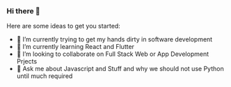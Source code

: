 ### Hi there 👋


Here are some ideas to get you started:

- 🔭 I’m currently trying to get my hands dirty in software development
- 🌱 I’m currently learning React and Flutter
- 👯 I’m looking to collaborate on Full Stack Web or App Development Prjects
- 💬 Ask me about Javascript and Stuff and why we should not use Python until much required
<!-- - 📫 How to reach me: 
- 😄 Pronouns: ...
- ⚡ Fun fact: ...
!-->
